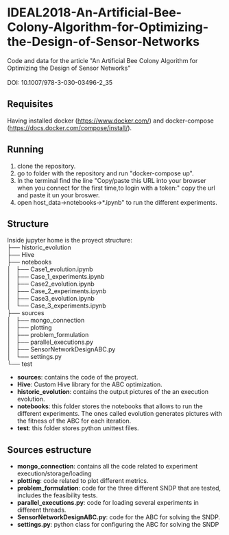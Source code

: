 # IDEAL2018-An-Artificial-Bee-Colony-Algorithm-for-Optimizing-the-Design-of-Sensor-Networks
Code and data for the article "An Artificial Bee Colony Algorithm for Optimizing the Design of Sensor Networks"<br>     
DOI: 10.1007/978-3-030-03496-2_35

## Requisites
Having installed docker (https://www.docker.com/) and docker-compose (https://docs.docker.com/compose/install/).

## Running
1. clone the repository.
2. go to folder with the repository and run "docker-compose up".
3. In the terminal find the line "Copy/paste this URL into your browser when you connect for the first time,to login with a token:"
copy the url and paste it un your broswer.
4. open host_data->notebooks->*.ipynb" to run the different experiments.

## Structure
Inside jupyter home is the proyect structure: <br>
├── historic_evolution<br>
├── Hive<br>
├── notebooks<br>
│   ├── Case1_evolution.ipynb<br>
│   ├── Case_1_experiments.ipynb<br>
│   ├── Case2_evolution.ipynb<br>
│   ├── Case_2_experiments.ipynb<br>
│   ├── Case3_evolution.ipynb<br>
│   └── Case_3_experiments.ipynb<br>
├── sources<br>
│   ├── mongo_connection<br>
│   ├── plotting<br>
│   ├── problem_formulation<br>
│   ├── parallel_executions.py<br>
│   ├── SensorNetworkDesignABC.py<br>
│   └── settings.py<br>
└── test<br>

* **sources**: contains the code of the proyect.
* **Hive**: Custom Hive library for the ABC optimization.
* **historic_evolution**: contains the output pictures of the an execution evolution.
* **notebooks**: this folder stores the notebooks that allows to run the different experiments. The ones called evolution generates pictures with the fitness of the ABC for each iteration.
* **test**: this folder stores python unittest files.

## Sources estructure
* **mongo_connection**: contains all the code related to experiment execution/storage/loading
* **plotting**: code related to plot different metrics.
* **problem_formulation**: code for the three different SNDP that are tested, includes the feasibility tests.
* **parallel_executions.py**: code for loading several experiments in different threads.
* **SensorNetworkDesignABC.py**: code for the ABC for solving the SNDP.
* **settings.py**: python class for configuring the ABC for solving the SNDP
